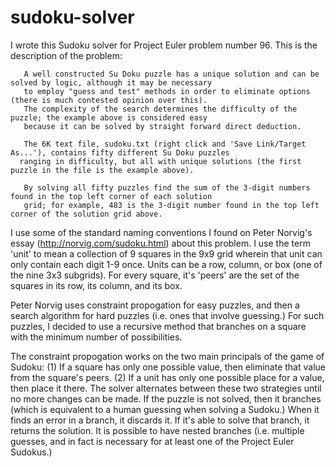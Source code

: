 # sudoku-solver

I wrote this Sudoku solver for Project Euler problem number 96.  This is the description of the problem:

       A well constructed Su Doku puzzle has a unique solution and can be solved by logic, although it may be necessary 
       to employ "guess and test" methods in order to eliminate options (there is much contested opinion over this).
       The complexity of the search determines the difficulty of the puzzle; the example above is considered easy 
       because it can be solved by straight forward direct deduction.

       The 6K text file, sudoku.txt (right click and 'Save Link/Target As...'), contains fifty different Su Doku puzzles
      ranging in difficulty, but all with unique solutions (the first puzzle in the file is the example above).

       By solving all fifty puzzles find the sum of the 3-digit numbers found in the top left corner of each solution 
       grid; for example, 483 is the 3-digit number found in the top left corner of the solution grid above.

I use some of the standard naming conventions I found on Peter Norvig's essay (http://norvig.com/sudoku.html) about this problem.  I use the term 'unit' to mean a collection of 9 squares in the 9x9 grid wherein that unit can only contain each digit 1-9 once.  Units can be a row, column, or box (one of the nine 3x3 subgrids).  For every square, it's 'peers' are the set of the squares in its row, its column, and its box.

Peter Norvig uses constraint propogation for easy puzzles, and then a search algorithm for hard puzzles (i.e. ones that 
involve guessing.)  For such puzzles, I decided to use a recursive method that branches on a square with the minimum number of possibilities.

The constraint propogation works on the two main principals of the game of Sudoku:
(1) If a square has only one possible value, then eliminate that value from the square's peers. 
(2) If a unit has only one possible place for a value, then place it there.
The solver alternates between these two strategies until no more changes can be made.  If the puzzle is not solved, then it branches (which is equivalent to a human guessing when solving a Sudoku.)  When it finds an error in a branch, it discards it.  If it's able to solve that branch, it returns the solution. It is possible to have nested branches (i.e. multiple guesses, and in fact is necessary for at least one of the Project Euler Sudokus.)
